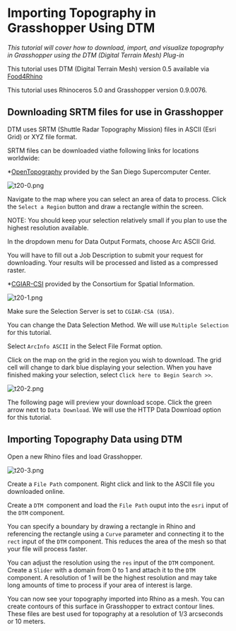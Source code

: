# Importing Topography in Grasshopper Using DTM

*This tutorial will cover how to download, import, and visualize topography in Grasshopper using the DTM (Digital Terrain Mesh) Plug-in*

This tutorial uses DTM (Digital Terrain Mesh) version 0.5 available via [Food4Rhino](http://www.food4rhino.com/app/dtm-digital-terrain-mesh)

This tutorial uses Rhinoceros 5.0 and Grasshopper version 0.9.0076.

## Downloading SRTM files for use in Grasshopper

DTM uses SRTM (Shuttle Radar Topography Mission) files in ASCII (Esri Grid) or XYZ file format.

SRTM files can be downloaded viathe following links for locations worldwide:

*[OpenTopography](http://opentopo.sdsc.edu/raster?opentopoID=OTSRTM.082015.4326.1) provided by the San Diego Supercomputer Center.

![t20-0.png](https://github.com/jai2125/gis_tutorials/blob/master/Images/Tutorial_20/t20-0.png)

Navigate to the map where you can select an area of data to process. Click the `Select a Region` button and draw a rectangle within the screen.

NOTE: You should keep your selection relatively small if you plan to use the highest resolution available.

In the dropdown menu for Data Output Formats, choose Arc ASCII Grid.

You will have to fill out a Job Description to submit your request for downloading. Your results will be processed and listed as a compressed raster.

*[CGIAR-CSI](http://srtm.csi.cgiar.org/selection/inputcoord.asp) provided by the Consortium for Spatial Information.

![t20-1.png](https://github.com/jai2125/gis_tutorials/blob/master/Images/Tutorial_20/t20-1.png)

Make sure the Selection Server is set to `CGIAR-CSA (USA)`.

You can change the Data Selection Method. We will use `Multiple Selection` for this tutorial.

Select `ArcInfo ASCII` in the Select File Format option.

Click on the map on the grid in the region you wish to download. The grid cell will change to dark blue displaying your selection. When you have finished making your selection, select `Click here to Begin Search >>`.

![t20-2.png](https://github.com/jai2125/gis_tutorials/blob/master/Images/Tutorial_20/t20-2.png)

The following page will preview your download scope. Click the green arrow next to `Data Download`. We will use the HTTP Data Download option for this tutorial.

## Importing Topography Data using DTM

Open a new Rhino files and load Grasshopper.

![t20-3.png](https://github.com/jai2125/gis_tutorials/blob/master/Images/Tutorial_20/t20-3.png)

Create a `File Path` component. Right click and link to the ASCII file you downloaded online.

Create a `DTM `component and load the `File Path` ouput into the `esri` input of the `DTM` component. 

You can specify a boundary by drawing a rectangle in Rhino and referencing the rectangle using a `Curve` parameter and connecting it to the `rect` input of the `DTM` component. This reduces the area of the mesh so that your file will process faster.

You can adjust the resolution using the `res` input of the `DTM` component. Create a `Slider` with a domain from 0 to 1 and attach it to the `DTM` component. A resolution of 1 will be the highest resolution and may take long amounts of time to process if your area of interest is large.

You can now see your topography imported into Rhino as a mesh. You can create contours of this surface in Grasshopper to extract contour lines. These files are best used for topography at a resolution of 1/3 arcseconds or 10 meters.


